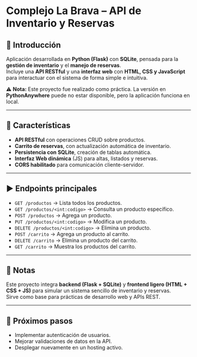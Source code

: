 # Complejo La Brava – API de Inventario y Reservas

## 📌 Introducción  
Aplicación desarrollada en **Python (Flask)** con **SQLite**, pensada para la **gestión de inventario** y el **manejo de reservas**.  
Incluye una **API RESTful** y una **interfaz web** con **HTML, CSS y JavaScript** para interactuar con el sistema de forma simple e intuitiva.  

⚠️ **Nota:** Este proyecto fue realizado como práctica. La versión en **PythonAnywhere** puede no estar disponible, pero la aplicación funciona en local.

---

## 🚀 Características  

- **API RESTful** con operaciones CRUD sobre productos.  
- **Carrito de reservas**, con actualización automática de inventario.  
- **Persistencia con SQLite**, creación de tablas automática.  
- **Interfaz Web dinámica** (JS) para altas, listados y reservas.  
- **CORS habilitado** para comunicación cliente-servidor.  

---

## ▶️ Endpoints principales  

- `GET /productos` → Lista todos los productos.  
- `GET /productos/<int:codigo>` → Consulta un producto específico.  
- `POST /productos` → Agrega un producto.  
- `PUT /productos/<int:codigo>` → Modifica un producto.  
- `DELETE /productos/<int:codigo>` → Elimina un producto.  
- `POST /carrito` → Agrega un producto al carrito.  
- `DELETE /carrito` → Elimina un producto del carrito.  
- `GET /carrito` → Muestra los productos del carrito.  

---

## 📖 Notas  
Este proyecto integra **backend (Flask + SQLite)** y **frontend ligero (HTML + CSS + JS)** para simular un sistema sencillo de inventario y reservas.  
Sirve como base para prácticas de desarrollo web y APIs REST.  

---

## 🔮 Próximos pasos  

- Implementar autenticación de usuarios.  
- Mejorar validaciones de datos en la API.  
- Desplegar nuevamente en un hosting activo.  
